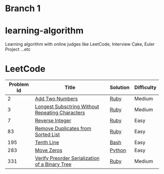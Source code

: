 # Branch 1

# learning-algorithm
Learning algorithm with online judges like LeetCode, Interview Cake, Euler Project ...etc

# LeetCode

|Problem Id|Title|Solution|Difficulty|
|----------|-----|--------|----------|
|2|[Add Two Numbers](https://leetcode.com/problems/add-two-numbers/)|[Ruby](./LeetCode/2_add_two_number.rb)|Medium|
|3|[Longest Subsctring Without Repeating Characters](https://leetcode.com/problems/longest-substring-without-repeating-characters/description/)|[Ruby](./LeetCode/3_longest_substring_without_repeating_characters.rb)|Medium|
|7|[Reverse Integer](https://leetcode.com/problems/reverse-integer/)|[Ruby](./LeetCode/7_reverse_integer.rb)|Easy|
|83|[Remove Duplicates from Sorted List](https://leetcode.com/problems/remove-duplicates-from-sorted-list/)|[Ruby](./LeetCode/83_remove_duplicates_from_sorted_list.rb)|Easy|
|195|[Tenth Line](https://leetcode.com/problems/tenth-line/)|[Bash](./LeetCode/195_tenth_line.sh)|Easy|
|283|[Move Zeros](https://leetcode.com/problems/move-zeroes)|[Python](./LeetCode/283_move_zeros.py)|Easy|
|331|[Verify Preorder Serialization of a Binary Tree](https://leetcode.com/problems/verify-preorder-serialization-of-a-binary-tree/)|[Ruby](./LeetCode/331_verify_preorder_serialization_of_a_binary_tree.rb)|Medium|
